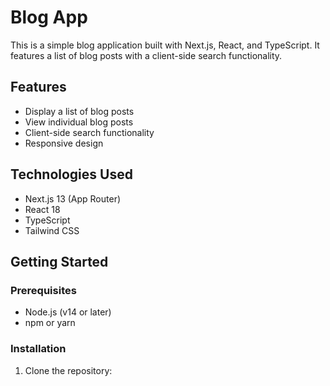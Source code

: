 # Blog App

This is a simple blog application built with Next.js, React, and TypeScript. It features a list of blog posts with a client-side search functionality.

## Features

- Display a list of blog posts
- View individual blog posts
- Client-side search functionality
- Responsive design

## Technologies Used

- Next.js 13 (App Router)
- React 18
- TypeScript
- Tailwind CSS

## Getting Started

### Prerequisites

- Node.js (v14 or later)
- npm or yarn

### Installation

1. Clone the repository:

